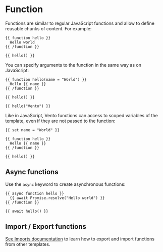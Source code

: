 # Function

Functions are similar to regular JavaScript functions and allow to define reusable chunks of content. For example:

```
{{ function hello }}
  Hello world
{{ /function }}

{{ hello() }}
```

You can specify arguments to the function in the same way as on JavaScript:

```
{{ function hello(name = "World") }}
  Hello {{ name }}
{{ /function }}

{{ hello() }}

{{ hello("Vento") }}
```

Like in JavaScript, Vento functions can access to scoped variables of the template, even if they are not passed to the function:

```
{{ set name = "World" }}

{{ function hello }}
  Hello {{ name }}
{{ /function }}

{{ hello() }}
```

## Async functions

Use the `async` keyword to create asynchronous functions:

```
{{ async function hello }}
  {{ await Promise.resolve("Hello world") }}
{{ /function }}

{{ await hello() }}
```

## Import / Export functions

[See Imports documentation](./import-export.md) to learn how to export and import functions from other templates.
